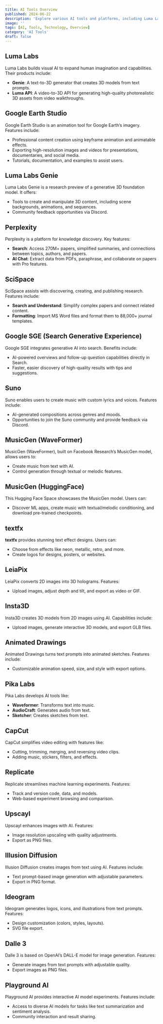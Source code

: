 ```yaml
---
title: AI Tools Overview
published: 2024-06-22
description: 'Explore various AI tools and platforms, including Luma Labs, Google Earth Studio, and more.'
image: ''
tags: [AI, Tools, Technology, Overview]
category: 'AI Tools'
draft: false 
---
```


## Luma Labs

Luma Labs builds visual AI to expand human imagination and capabilities. Their products include:

- **Genie**: A text-to-3D generator that creates 3D models from text prompts.
- **Luma API**: A video-to-3D API for generating high-quality photorealistic 3D assets from video walkthroughs.

## Google Earth Studio

Google Earth Studio is an animation tool for Google Earth’s imagery. Features include:

- Professional content creation using keyframe animation and animatable effects.
- Exporting high-resolution images and videos for presentations, documentaries, and social media.
- Tutorials, documentation, and examples to assist users.

## Luma Labs Genie

Luma Labs Genie is a research preview of a generative 3D foundation model. It offers:

- Tools to create and manipulate 3D content, including scene backgrounds, animations, and sequences.
- Community feedback opportunities via Discord.

## Perplexity

Perplexity is a platform for knowledge discovery. Key features:

- **Search**: Access 270M+ papers, simplified summaries, and connections between topics, authors, and papers.
- **AI Chat**: Extract data from PDFs, paraphrase, and collaborate on papers with Pro features.

## SciSpace

SciSpace assists with discovering, creating, and publishing research. Features include:

- **Search and Understand**: Simplify complex papers and connect related content.
- **Formatting**: Import MS Word files and format them to 88,000+ journal templates.

## Google SGE (Search Generative Experience)

Google SGE integrates generative AI into search. Benefits include:

- AI-powered overviews and follow-up question capabilities directly in Search.
- Faster, easier discovery of high-quality results with tips and suggestions.

## Suno

Suno enables users to create music with custom lyrics and voices. Features include:

- AI-generated compositions across genres and moods.
- Opportunities to join the Suno community and provide feedback via Discord.

## MusicGen (WaveFormer)

MusicGen (WaveFormer), built on Facebook Research’s MusicGen model, allows users to:

- Create music from text with AI.
- Control generation through textual or melodic features.

## MusicGen (HuggingFace)

This Hugging Face Space showcases the MusicGen model. Users can:

- Discover ML apps, create music with textual/melodic conditioning, and download pre-trained checkpoints.

## textfx

**textfx** provides stunning text effect designs. Users can:

- Choose from effects like neon, metallic, retro, and more.
- Create logos for designs, posters, or websites.

## LeiaPix

LeiaPix converts 2D images into 3D holograms. Features:

- Upload images, adjust depth and tilt, and export as video or GIF.

## Insta3D

Insta3D creates 3D models from 2D images using AI. Capabilities include:

- Upload images, generate interactive 3D models, and export GLB files.

## Animated Drawings

Animated Drawings turns text prompts into animated sketches. Features include:

- Customizable animation speed, size, and style with export options.

## Pika Labs

Pika Labs develops AI tools like:

- **Waveformer**: Transforms text into music.
- **AudioCraft**: Generates audio from text.
- **Sketcher**: Creates sketches from text.

## CapCut

CapCut simplifies video editing with features like:

- Cutting, trimming, merging, and reversing video clips.
- Adding music, stickers, filters, and effects.

## Replicate

Replicate streamlines machine learning experiments. Features:

- Track and version code, data, and models.
- Web-based experiment browsing and comparison.

## Upscayl

Upscayl enhances images with AI. Features:

- Image resolution upscaling with quality adjustments.
- Export as PNG files.

## Illusion Diffusion

Illusion Diffusion creates images from text using AI. Features include:

- Text prompt-based image generation with adjustable parameters.
- Export in PNG format.

## Ideogram

Ideogram generates logos, icons, and illustrations from text prompts. Features:

- Design customization (colors, styles, layouts).
- SVG file export.

## Dalle 3

Dalle 3 is based on OpenAI’s DALL-E model for image generation. Features:

- Generate images from text prompts with adjustable quality.
- Export images as PNG files.

## Playground AI

Playground AI provides interactive AI model experiments. Features include:

- Access to diverse AI models for tasks like text summarization and sentiment analysis.
- Community interaction and result sharing.
